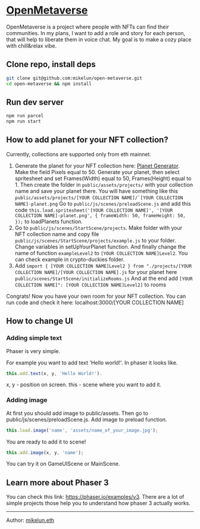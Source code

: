 # [OpenMetaverse](https://meet.buildship.xyz)

OpenMetaverse is a project where people with NFTs can find their communities. In my plans, I want to add a role and story for each person, that will help to liberate them in voice chat. My goal is to make a cozy place with chill&relax vibe.


## Clone repo, install deps

``` bash
git clone git@github.com:mikelun/open-metaverse.git
cd open-metaverse && npm install
```

## Run dev server

``` bash
npm run parcel
npm run start
```

## How to add planet for your NFT collection?
Сurrently, collections are supported only from eth mainnet. 
1. Generate the planet for your NFT collection here: [Planet Generator](https://deep-fold.itch.io/pixel-planet-generator). Make the field Pixels equal to 50. Generate your planet, then select spritesheet and set Frames(Width) equal to 50, Frames(Height) equal to 1. Then create the folder in ```public/assets/projects/``` with your collection name and save your planet there. You will have something like this ```public/assets/projects/[YOUR COLLECTION NAME]/`[YOUR COLLECTION NAME]-planet.png```  Go to ```public/js/scenes/preloadScene.js``` and add this code ```this.load.spritesheet('[YOUR COLLECTION NAME]', '[YOUR COLLECTION NAME]-planet.png', {
            frameWidth: 50,
            frameHeight: 50,
        });``` to loadPlanets function.
2. Go to ```public/js/scenes/StartScene/projects```. Make folder with your NFT collection name and copy file ```public/js/scenes/StartScene/projects/example.js``` to your folder. Change variables in setUpYourPlanet function. And finally change the name of function ```exampleLevel2``` to ```[YOUR COLLECTION NAME]Level2```. You can check example in crypto-duckies folder.
3. Add ```import { [YOUR COLLECTION NAME]Level2 } from "./projects/[YOUR COLLECTION NAME]/[YOUR COLLECTION NAME].js``` for your planet here  ```public/scenes/StartScene/initializeRooms.js```   And at the end add ```[YOUR COLLECTION NAME]": [YOUR COLLECTION NAME]Level2]``` to rooms

Congrats! Now you have your own room for your NFT collection. You can run code and check it here: localhost:3000/[YOUR COLLECTION NAME]

## How to change UI 
### Adding simple text
Phaser is very simple.

For example you want to add text 'Hello world!'.
In phaser it looks like.
``` js
this.add.text(x, y, 'Hello World!'). 
```
x, y - position on screen. 
this - scene where you want to add it. 

### Adding image
At first you should add image to public/assets. 
Then go to public/js/scenes/preloadScene.js. 
Add image to preload function. 
``` js
this.load.image('name', 'assets/name_of_your_image.jpg');
```
You are ready to add it to scene!  
``` js
this.add.image(x, y, 'name');
```
You can try it on GameUIScene or MainScene. 

## Learn more about Phaser 3 
You can check this link: https://phaser.io/examples/v3. 
There are a lot of simple projects those help you to understand how phaser 3 actually works.

---
Author: [mikelun.eth](https://twitter.com/mikelun_eth)
